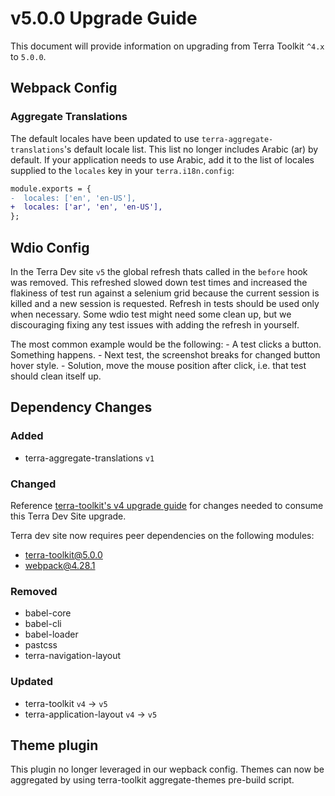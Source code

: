# v5.0.0 Upgrade Guide

This document will provide information on upgrading from Terra Toolkit `^4.x` to `5.0.0`.

## Webpack Config

### Aggregate Translations

The default locales have been updated to use `terra-aggregate-translations`'s default locale list. This list no longer includes Arabic (ar) by default. If your application needs to use Arabic, add it to the list of locales supplied to the `locales` key in your `terra.i18n.config`:

```diff
module.exports = {
-  locales: ['en', 'en-US'],
+  locales: ['ar', 'en', 'en-US'],
};
```

## Wdio Config

In the Terra Dev site `v5` the global refresh thats called in the `before` hook was removed. This refreshed slowed down test times and increased the flakiness of test run against a selenium grid because the current session is killed and a new session is requested. Refresh in tests should be used only when necessary. Some wdio test might need some clean up, but we discouraging fixing any test issues with adding the refresh in yourself.

The most common example would be the following:
    - A test clicks a button. Something happens.
    - Next test, the screenshot breaks for changed button hover style.
    - Solution, move the mouse position after click, i.e. that test should clean itself up.

## Dependency Changes

### Added

- terra-aggregate-translations `v1`

### Changed
Reference [terra-toolkit's v4 upgrade guide](https://github.com/cerner/terra-toolkit/blob/master/docs/TerraToolkitUpgradeGuide-v4.0.0.md) for changes needed to consume this Terra Dev Site upgrade.

Terra dev site now requires peer dependencies on the following modules:

- terra-toolkit@5.0.0
- webpack@4.28.1

### Removed

- babel-core
- babel-cli
- babel-loader
- pastcss
- terra-navigation-layout

### Updated

- terra-toolkit `v4` -> `v5`
- terra-application-layout `v4` -> `v5`

## Theme plugin

This plugin no longer leveraged in our wepback config. Themes can now be aggregated by using terra-toolkit aggregate-themes pre-build script.
